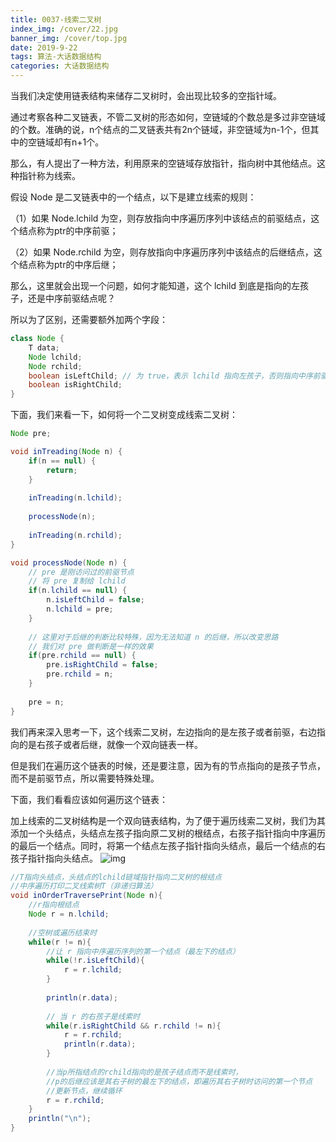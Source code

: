 ```yaml
---
title: 0037-线索二叉树
index_img: /cover/22.jpg
banner_img: /cover/top.jpg
date: 2019-9-22
tags: 算法-大话数据结构
categories: 大话数据结构
---
```




当我们决定使用链表结构来储存二叉树时，会出现比较多的空指针域。

通过考察各种二叉链表，不管二叉树的形态如何，空链域的个数总是多过非空链域的个数。准确的说，n个结点的二叉链表共有2n个链域，非空链域为n-1个，但其中的空链域却有n+1个。

那么，有人提出了一种方法，利用原来的空链域存放指针，指向树中其他结点。这种指针称为线索。

假设  Node 是二叉链表中的一个结点，以下是建立线索的规则：

  （1）如果 Node.lchild 为空，则存放指向中序遍历序列中该结点的前驱结点，这个结点称为ptr的中序前驱；

  （2）如果 Node.rchild 为空，则存放指向中序遍历序列中该结点的后继结点，这个结点称为ptr的中序后继；

那么，这里就会出现一个问题，如何才能知道，这个 lchild 到底是指向的左孩子，还是中序前驱结点呢？

所以为了区别，还需要额外加两个字段：

```java
class Node {
    T data;
    Node lchild;
    Node rchild;
    boolean isLeftChild; // 为 true，表示 lchild 指向左孩子，否则指向中序前驱节点。
    boolean isRightChild;
}
```

下面，我们来看一下，如何将一个二叉树变成线索二叉树：

```java
Node pre;

void inTreading(Node n) {
    if(n == null) {
        return;
    }
    
    inTreading(n.lchild);
    
	processNode(n);
    
    inTreading(n.rchild);
}

void processNode(Node n) {
    // pre 是刚访问过的前驱节点
    // 将 pre 复制给 lchild
    if(n.lchild == null) {
        n.isLeftChild = false;
        n.lchild = pre;
    }
    
    // 这里对于后继的判断比较特殊，因为无法知道 n 的后继，所以改变思路
    // 我们对 pre 做判断是一样的效果
    if(pre.rchild == null) {
        pre.isRightChild = false;
        pre.rchild = n;
    }
    
    pre = n;
}
```



我们再来深入思考一下，这个线索二叉树，左边指向的是左孩子或者前驱，右边指向的是右孩子或者后继，就像一个双向链表一样。

但是我们在遍历这个链表的时候，还是要注意，因为有的节点指向的是孩子节点，而不是前驱节点，所以需要特殊处理。

下面，我们看看应该如何遍历这个链表：

加上线索的二叉树结构是一个双向链表结构，为了便于遍历线索二叉树，我们为其添加一个头结点，头结点左孩子指向原二叉树的根结点，右孩子指针指向中序遍历的最后一个结点。同时，将第一个结点左孩子指针指向头结点，最后一个结点的右孩子指针指向头结点。
![img](https://upload-images.jianshu.io/upload_images/7043118-57a8de71fbe70e86.png?imageMogr2/auto-orient/strip|imageView2/2/w/827/format/webp)



```java
//T指向头结点，头结点的lchild链域指针指向二叉树的根结点  
//中序遍历打印二叉线索树T（非递归算法）  
void inOrderTraversePrint(Node n){  
    //r指向根结点  
    Node r = n.lchild;
      
    //空树或遍历结束时
    while(r != n){
        //让 r 指向中序遍历序列的第一个结点（最左下的结点）  
        while(!r.isLeftChild){  
            r = r.lchild;  
        }  
     
        println(r.data);
 
        // 当 r 的右孩子是线索时
        while(r.isRightChild && r.rchild != n){  
            r = r.rchild;  
            println(r.data);
        }  
        
        //当p所指结点的rchild指向的是孩子结点而不是线索时，
        //p的后继应该是其右子树的最左下的结点，即遍历其右子树时访问的第一个节点  
        //更新节点，继续循环
        r = r.rchild;  
    }  
    println("\n");  
}  
```

